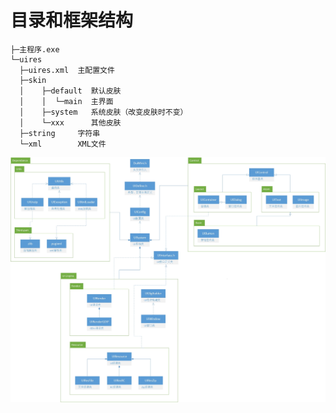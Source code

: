 # 目录和框架结构
```
├─主程序.exe
└─uires
  ├─uires.xml  主配置文件
  ├─skin
  │    ├─default  默认皮肤
  │    │  └─main  主界面
  │    ├─system   系统皮肤（改变皮肤时不变）
  │    └─xxx      其他皮肤
  ├─string     字符串
  └─xml        XML文件
```

![](/pic/framework.jpg)